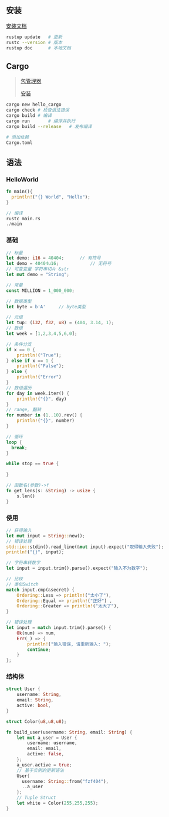 <!-- 
title: 01-Rust入门
sort: 
--> 

## 安装

[安装文档](https://www.rust-lang.org/tools/install)

```bash
rustup update	# 更新
rustc --version	# 版本 
rustup doc		# 本地文档
```

## Cargo

> [包管理器](https://crates.io/)
>
> [安装](https://doc.rust-lang.org/cargo/getting-started/installation.html)

```bash
cargo new hello_cargo
cargo check	# 检查语法错误
cargo build	# 编译
cargo run		# 编译并执行
cargo build --release	# 发布编译

# 添加依赖
Cargo.toml
```

## 语法

### HelloWorld

```rust
fn main(){
  println!("{} World", "Hello");
}

// 编译
rustc main.rs
./main
```

### 基础

```rust
// 标量
let demo: i16 = 40404;		// 有符号
let demo = 40404u16;			// 无符号
// 可变变量 字符串切片 &str
let mut demo = "String"; 	

// 常量
const MILLION = 1_000_000;

// 数据类型
let byte = b'A'		// byte类型

// 元组
let tup: (i32, f32, u8) = (404, 3.14, 1);
// 数组
let week = [1,2,3,4,5,6,0];  

// 条件分支
if x == 0 {
    println!("True");
} else if x == 1 {
    println!("False");
} else {
    println!("Error")
}
// 数组遍历
for day in week.iter() {
    println!("{}", day)
}
// range, 翻转
for number in (1..10).rev() {
    println!("{}", number)
}

// 循环
loop {
  break;
}

while stop == true {
  
}

// 函数名(参数)->f
fn get_lens(s: &String) -> usize {
    s.len()
}
```

### 使用

```rust
// 获得输入
let mut input = String::new();
// 错误处理
std::io::stdin().read_line(&mut input).expect("取得输入失败");
println!("{}", input);

// 字符串转数字
let input = input.trim().parse().expect("输入不为数字");

// 比较
// 类似Switch
match input.cmp(&secret) {
    Ordering::Less => println!("太小了"),
    Ordering::Equal => println!("正好") ,
    Ordering::Greater => println!("太大了"),
}

// 错误处理
let input = match input.trim().parse() {
    Ok(num) => num,
    Err(_) => {
        println!("输入错误, 请重新输入: ");
        continue;
    }
};
```

### 结构体

```rust
struct User {
    username: String,
    email: String,
    active: bool,
}

struct Color(u8,u8,u8);

fn build_user(username: String, email: String) {
    let mut a_user = User {
        username: username,
        email: email,
        active: false,
    };
    a_user.active = true;
    // 基于实例的更新语法
    User{
      username: String::from("fzf404"),
      ..a_user
    };
    // Tuple Struct
    let white = Color(255,255,255);
}
```

